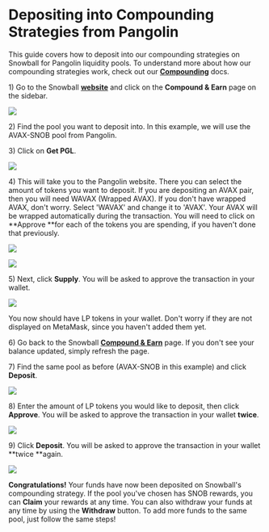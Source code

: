 # Depositing into Compounding Strategies from Pangolin

This guide covers how to deposit into our compounding strategies on Snowball for Pangolin liquidity pools. To understand more about how our compounding strategies work, check out our [**Compounding**](https://snowballs.gitbook.io/snowball-docs/products/compounding) docs.

1\) Go to the Snowball [**website**](https://app.snowball.network) and click on the **Compound & Earn** page on the sidebar.

![](<../../.gitbook/assets/Screen Shot 2021-08-02 at 7.41.52 PM.png>)

2\) Find the pool you want to deposit into. In this example, we will use the AVAX-SNOB pool from Pangolin. 

3\) Click on **Get PGL**.

![](<../../.gitbook/assets/Screen Shot 2021-08-03 at 10.41.07 AM.png>)

4\) This will take you to the Pangolin website. There you can select the amount of tokens you want to deposit. If you are depositing an AVAX pair, then you will need WAVAX (Wrapped AVAX). If you don't have wrapped AVAX, don't worry. Select 'WAVAX' and change it to 'AVAX'. Your AVAX will be wrapped automatically during the transaction. You will need to click on **Approve **for each of the tokens you are spending, if you haven't done that previously.

![](<../../.gitbook/assets/Screen Shot 2021-08-03 at 10.46.40 AM (1).png>)

![](<../../.gitbook/assets/Screen Shot 2021-08-03 at 10.46.52 AM (1).png>)

5\) Next, click **Supply**. You will be asked to approve the transaction in your wallet.

![](<../../.gitbook/assets/Screen Shot 2021-08-03 at 10.47.18 AM.png>)

You now should have LP tokens in your wallet. Don't worry if they are not displayed on MetaMask, since you haven't added them yet.

6\) Go back to the Snowball [**Compound & Earn**](https://app.snowball.network/compound-and-earn) page. If you don't see your balance updated, simply refresh the page.

7\) Find the same pool as before (AVAX-SNOB in this example) and click **Deposit**.

![](<../../.gitbook/assets/Screen Shot 2021-08-03 at 10.49.09 AM.png>)

8\) Enter the amount of LP tokens you would like to deposit, then click **Approve**. You will be asked to approve the transaction in your wallet **twice**.

![](<../../.gitbook/assets/Screen Shot 2021-08-26 at 12.33.31 PM.png>)

9\) Click **Deposit**. You will be asked to approve the transaction in your wallet **twice **again.

![](<../../.gitbook/assets/Screen Shot 2021-08-26 at 12.33.41 PM.png>)

**Congratulations!** Your funds have now been deposited on Snowball's compounding strategy. If the pool you've chosen has SNOB rewards, you can **Claim** your rewards at any time. You can also withdraw your funds at any time by using the **Withdraw** button. To add more funds to the same pool, just follow the same steps!
